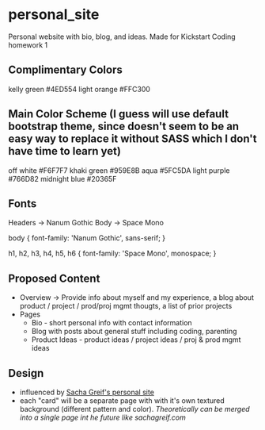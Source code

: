 # personal_site
Personal website with bio, blog, and ideas. Made for Kickstart Coding homework 1

## Complimentary Colors
kelly green #4ED554
light orange #FFC300

## Main Color Scheme (I guess will use default bootstrap theme, since doesn't seem to be an easy way to replace it without SASS which I don't have time to learn yet)
off white #F6F7F7
khaki green #959E8B
aqua #5FC5DA
light purple #766D82
midnight blue #20365F

## Fonts
Headers -> Nanum Gothic
Body -> Space Mono

<link href="https://fonts.googleapis.com/css?family=Nanum+Gothic|Space+Mono&display=swap" rel="stylesheet">

body {
		font-family: 'Nanum Gothic', sans-serif;
	}
	
h1, h2, h3, h4, h5, h6 {
		font-family: 'Space Mono', monospace;
	}

## Proposed Content

* Overview -> Provide info about myself and my experience, a blog about product / project / prod/proj mgmt thougts, a list of prior projects
* Pages
  * Bio - short personal info with contact information
  * Blog with posts about general stuff including coding, parenting
  * Product Ideas - product ideas / project ideas / proj & prod mgmt ideas

## Design 
  * influenced by [Sacha Greif's personal site](http://sachagreif.com/)
  * each "card" will be a separate page with with it's own textured background (different pattern and color). *Theoretically can be merged into a single page int he future like sachagreif.com*



